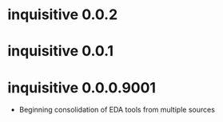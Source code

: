 # inquisitive 0.0.2

# inquisitive 0.0.1

# inquisitive 0.0.0.9001

* Beginning consolidation of EDA tools from multiple sources
